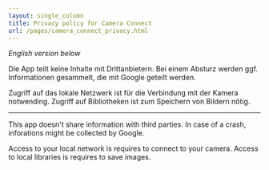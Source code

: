 ```yaml
---
layout: single_column
title: Privacy policy for Camera Connect
url: /pages/camera_connect_privacy.html
---
```


*English version below*

Die App teilt keine Inhalte mit Drittanbietern. Bei einem Absturz werden ggf. Informationen gesammelt, die mit Google geteilt werden.

Zugriff auf das lokale Netzwerk ist für die Verbindung mit der Kamera notwending.
Zugriff auf Bibliotheken ist zum Speichern von Bildern nötig.

--------------

This app doesn't share information with third parties. In case of a crash, inforations might be collected by Google.

Access to your local network is requires to connect to your camera.
Access to local libraries is requires to save images.